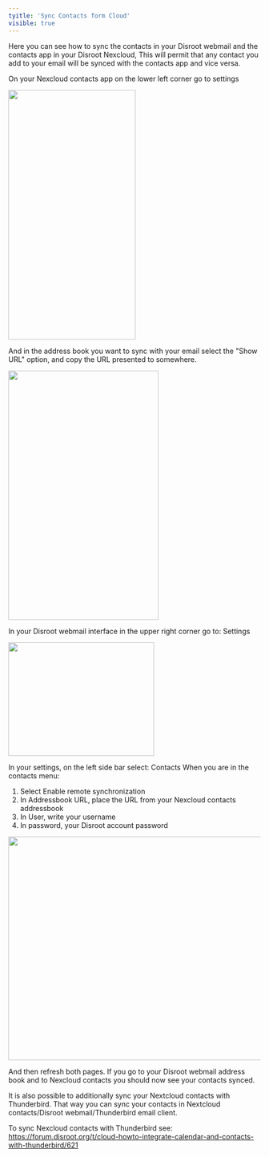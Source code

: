 ```yaml
---
tyitle: 'Sync Contacts form Cloud'
visible: true
---
```


Here you can see how to sync the contacts in your Disroot webmail and the contacts app in your Disroot Nexcloud, This will permit that any contact you add to your email will be synced with the contacts app and vice versa.

On your Nexcloud contacts app on the lower left corner go to settings 

<img src="/uploads/default/original/1X/4e446346ff0be09eb3e657953601c3755d162377.png" width="254" height="499">

And in the address book you want to sync with your email select the "Show URL" option, and copy the URL presented to somewhere.

<img src="/uploads/default/original/1X/abc875dd34cff8d47b2f3cc431d1e81a9d676337.png" width="300" height="498">


In your Disroot webmail interface in the upper right corner go to: Settings 

<img src="/uploads/default/original/1X/baa9bb270b881a46b706eef2adcc837fbde1519d.png" width="291" height="227">

In your settings, on the left side bar select: Contacts
When you are in the contacts menu:

1. Select Enable remote synchronization
2. In Addressbook URL, place the URL from your Nexcloud contacts addressbook
3. In User, write your username
4. In password, your Disroot account password
<img src="/uploads/default/original/1X/fdbba18b98838ae1da1b73caa6f72be78f2ba695.png" width="690" height="447">

And then refresh both pages.
If you go to your Disroot webmail address book and to Nexcloud contacts you should now see your contacts synced.

It is also possible to additionally sync your Nextcloud contacts with Thunderbird. That way you can sync your contacts in Nextcloud contacts/Disroot webmail/Thunderbird email client. 

To sync Nexcloud contacts with Thunderbird see:
https://forum.disroot.org/t/cloud-howto-integrate-calendar-and-contacts-with-thunderbird/621
